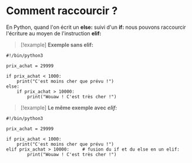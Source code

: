 # Comment raccourcir ?

En Python, quand l'on écrit un **else:** suivi d'un **if:** nous pouvons raccourcir l'écriture au moyen de l'instruction **elif:**

>[!example]
> **Exemple sans elif:**
```
#!/bin/python3

prix_achat = 29999 

if prix_achat < 1000:
    print("C'est moins cher que prévu !")
else:
    if prix_achat > 10000:
        print("Wouaw ! C'est très cher !")
```

>[!example]
> **Le même exemple avec *elif:*** 
```
#!/bin/python3

prix_achat = 29999 

if prix_achat < 1000:
    print("C'est moins cher que prévu !")
elif prix_achat > 10000:     # fusion du if et du else en un elif:
        print("Wouaw ! C'est très cher !")
```

